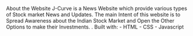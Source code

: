 About the Website
J-Curve is a News Website which provide various types of Stock market News and Updates. 
The main Intent of this website is to Spread Awareness about the Indian Stock Market and Open the Other Options to make their Investments.
.
Built with:
        - HTML 
        - CSS
        - Javascript
